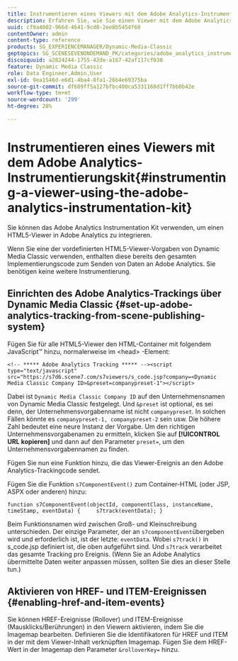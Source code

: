 ```yaml
---
title: Instrumentieren eines Viewers mit dem Adobe Analytics-Instrumentierungskit
description: Erfahren Sie, wie Sie einen Viewer mit dem Adobe Analytics Instrumentation Kit instrumentieren.
uuid: cf9a4002-966d-4641-9cd0-2ee8b5454f60
contentOwner: admin
content-type: reference
products: SG_EXPERIENCEMANAGER/Dynamic-Media-Classic
geptopics: SG_SCENESEVENONDEMAND_PK/categories/adobe_analytics_instrumentation_kit
discoiquuid: a2824244-1755-42de-a167-42af117cf038
feature: Dynamic Media Classic
role: Data Engineer,Admin,User
exl-id: 9ea1546d-e6d1-4ba4-8fa1-26b4e69375ba
source-git-commit: df689ff5a127bfbc400ca5331168d1ff7bb0b42e
workflow-type: tm+mt
source-wordcount: '299'
ht-degree: 28%

---
```


# Instrumentieren eines Viewers mit dem Adobe Analytics-Instrumentierungskit{#instrumenting-a-viewer-using-the-adobe-analytics-instrumentation-kit}

Sie können das Adobe Analytics Instrumentation Kit verwenden, um einen HTML5-Viewer in Adobe Analytics zu integrieren.

Wenn Sie eine der vordefinierten HTML5-Viewer-Vorgaben von Dynamic Media Classic verwenden, enthalten diese bereits den gesamten Implementierungscode zum Senden von Daten an Adobe Analytics. Sie benötigen keine weitere Instrumentierung.

## Einrichten des Adobe Analytics-Trackings über Dynamic Media Classic {#set-up-adobe-analytics-tracking-from-scene-publishing-system}

Fügen Sie für alle HTML5-Viewer den HTML-Container mit folgendem JavaScript™ hinzu, normalerweise im &lt;head> -Element:

```as3
<!-- ***** Adobe Analytics Tracking ***** --><script type="text/javascript" src="https://s7d6.scene7.com/s7viewers/s_code.jsp?company=<Dynamic Media Classic Company ID>&preset=companypreset-1"></script>
```

Dabei ist `Dynamic Media Classic Company ID` auf den Unternehmensnamen von Dynamic Media Classic festgelegt. Und `&preset` ist optional, es sei denn, der Unternehmensvorgabenname ist nicht `companypreset`. In solchen Fällen könnte es `companypreset-1, companypreset-2` sein usw. Die höhere Zahl bedeutet eine neure Instanz der Vorgabe. Um den richtigen Unternehmensvorgabenamen zu ermitteln, klicken Sie auf **[!UICONTROL URL kopieren]** und dann auf den Parameter `preset=`, um den Unternehmensvorgabennamen zu finden.

Fügen Sie nun eine Funktion hinzu, die das Viewer-Ereignis an den Adobe Analytics-Trackingcode sendet.

Fügen Sie die Funktion `s7ComponentEvent()` zum Container-HTML (oder JSP, ASPX oder anderen) hinzu:

```as3
function s7ComponentEvent(objectId, componentClass, instanceName, timeStamp, eventData) {     s7track(eventData); }
```

Beim Funktionsnamen wird zwischen Groß- und Kleinschreibung unterschieden. Der einzige Parameter, der an `s7componentEvent`übergeben wird und erforderlich ist, ist der letzte: `eventData`. Wobei `s7track()` in s_code.jsp definiert ist, die oben aufgeführt sind. Und `s7track` verarbeitet das gesamte Tracking pro Ereignis. (Wenn Sie an Adobe Analytics übermittelte Daten weiter anpassen müssen, sollten Sie dies an dieser Stelle tun.)

## Aktivieren von HREF- und ITEM-Ereignissen {#enabling-href-and-item-events}

Sie können HREF-Ereignisse (Rollover) und ITEM-Ereignisse (Mausklicks/Berührungen) in den Viewern aktivieren, indem Sie die Imagemap bearbeiten. Definieren Sie die Identifikatoren für HREF und ITEM in der mit dem Viewer-Inhalt verknüpften Imagemap. Fügen Sie dem HREF-Wert in der Imagemap den Parameter `&rolloverKey=` hinzu.
